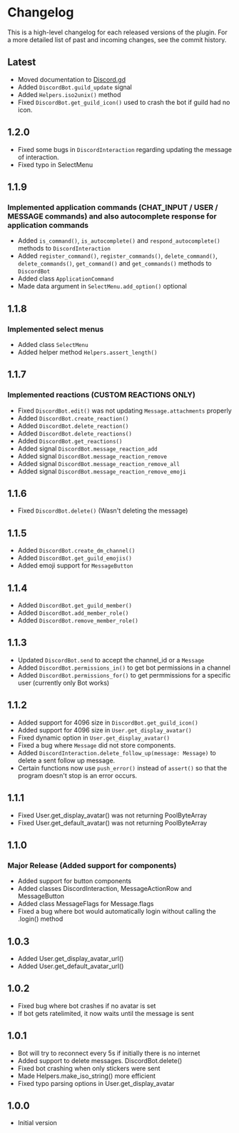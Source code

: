 Changelog
============

This is a high-level changelog for each released versions of the plugin.
For a more detailed list of past and incoming changes, see the commit history.

Latest
------
- Moved documentation to [Discord.gd](https://3ddelano.github.io/discord.gd)
- Added `DiscordBot.guild_update` signal
- Added `Helpers.iso2unix()` method
- Fixed `DiscordBot.get_guild_icon()` used to crash the bot if guild had no icon. 

1.2.0
------
- Fixed some bugs in `DiscordInteraction` regarding updating the message of interaction.
- Fixed typo in SelectMenu

1.1.9
------
### Implemented application commands (CHAT_INPUT / USER / MESSAGE commands) and also autocomplete response for application commands
- Added `is_command()`, `is_autocomplete()` and `respond_autocomplete()` methods to `DiscordInteraction`
- Added `register_command()`, `register_commands()`, `delete_command()`, `delete_commands()`, `get_command()` and `get_commands()` methods to `DiscordBot`
- Added class `ApplicationCommand`
- Made data argument in `SelectMenu.add_option()` optional

1.1.8
------
### Implemented select menus
- Added class `SelectMenu`
- Added helper method `Helpers.assert_length()`

1.1.7
------
### Implemented reactions (CUSTOM REACTIONS ONLY)
- Fixed `DiscordBot.edit()` was not updating `Message.attachments` properly
- Added `DiscordBot.create_reaction()`
- Added `DiscordBot.delete_reaction()`
- Added `DiscordBot.delete_reactions()`
- Added `DiscordBot.get_reactions()`
- Added signal `DiscordBot.message_reaction_add`
- Added signal `DiscordBot.message_reaction_remove`
- Added signal `DiscordBot.message_reaction_remove_all`
- Added signal `DiscordBot.message_reaction_remove_emoji`
    
1.1.6
------
- Fixed `DiscordBot.delete()` (Wasn't deleting the message)

1.1.5
------
- Added `DiscordBot.create_dm_channel()`
- Added `DiscordBot.get_guild_emojis()`
- Added emoji support for `MessageButton`

1.1.4
------
- Added `DiscordBot.get_guild_member()`
- Added `DiscordBot.add_member_role()`
- Added `DiscordBot.remove_member_role()`

1.1.3
------
- Updated `DiscordBot.send` to accept the channel_id or a `Message`
- Added `DiscordBot.permissions_in()` to get bot permissions in a channel
- Added `DiscordBot.permissions_for()` to get permmissions for a specific user (currently only Bot works)
  
1.1.2
------
- Added support for 4096 size in `DiscordBot.get_guild_icon()`
- Added support for 4096 size in `User.get_display_avatar()`
- Fixed dynamic option in `User.get_display_avatar()`
- Fixed a bug where `Message` did not store components.
- Added `DiscordInteraction.delete_follow_up(message: Message)` to delete a sent follow up message.
- Certain functions now use `push_error()` instead of `assert()` so that the program doesn't stop is an error occurs.

1.1.1
------
- Fixed User.get_display_avatar() was not returning PoolByteArray
- Fixed User.get_default_avatar() was not returning PoolByteArray

1.1.0
------
### Major Release (Added support for components)
- Added support for button components
- Added classes DiscordInteraction, MessageActionRow and MessageButton
- Added class MessageFlags for Message.flags
- Fixed a bug where bot would automatically login without calling the .login() method

1.0.3
------
- Added User.get_display_avatar_url()
- Added User.get_default_avatar_url()

1.0.2
------
- Fixed bug where bot crashes if no avatar is set
- If bot gets ratelimited, it now waits until the message is sent

1.0.1
------
- Bot will try to reconnect every 5s if initially there is no internet
- Added support to delete messages. DiscordBot.delete()
- Fixed bot crashing when only stickers were sent
- Made Helpers.make_iso_string() more efficient
- Fixed typo parsing options in User.get_display_avatar

1.0.0
------
- Initial version
